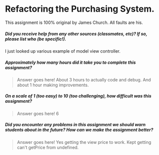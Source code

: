 # Refactoring the Purchasing System.

This assignment is 100% original by James Church. All faults are his.

##### Did you receive help from any other sources (classmates, etc)? If so, please list who (be specific!). ###
I just looked up various example of model view controller.

##### Approximately how many hours did it take you to complete this assignment? #####
> Answer goes here!
About 3 hours to actually code and debug. And about 1 hour making improvements.

##### On a scale of 1 (too easy) to 10 (too challenging), how difficult was this assignment? #####
> Answer goes here!
6

##### Did you encounter any problems in this assignment we should warn students about in the future? How can we make the assignment better? #####
> Answer goes here!
Yes getting the view price to work. Kept getting can't getPrice from undefined.
